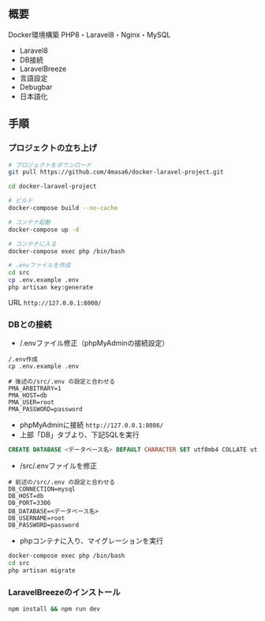 ## 概要

Docker環境構築
PHP8・Laravel8・Nginx・MySQL
- Laravel8
- DB接続
- LaravelBreeze
- 言語設定
- Debugbar
- 日本語化

## 手順
### プロジェクトの立ち上げ

```bash
# プロジェクトをダウンロード
git pull https://github.com/4masa6/docker-laravel-project.git

cd docker-laravel-project

# ビルド
docker-compose build --no-cache

# コンテナ起動
docker-compose up -d

# コンテナに入る
docker-compose exec php /bin/bash

# .envファイルを作成
cd src
cp .env.example .env
php artisan key:generate
```

URL
`http://127.0.0.1:8000/`

### DBとの接続

- /.envファイル修正（phpMyAdminの接続設定）
```plain:/.env
/.env作成
cp .env.example .env

# 後述の/src/.env の設定と合わせる
PMA_ARBITRARY=1
PMA_HOST=db
PMA_USER=root
PMA_PASSWORD=password
```

- phpMyAdminに接続 `http://127.0.0.1:8086/`
- 上部「DB」タブより、下記SQLを実行
```sql
CREATE DATABASE <データベース名> DEFAULT CHARACTER SET utf8mb4 COLLATE utf8mb4_unicode_ci
```

- /src/.envファイルを修正
```plain:/src/.env
# 前述の/src/.env の設定と合わせる
DB_CONNECTION=mysql
DB_HOST=db
DB_PORT=3306
DB_DATABASE=<データベース名>
DB_USERNAME=root
DB_PASSWORD=password
```

- phpコンテナに入り、マイグレーションを実行
```bash
docker-compose exec php /bin/bash
cd src
php artisan migrate
```

### LaravelBreezeのインストール

```bash
npm install && npm run dev
```